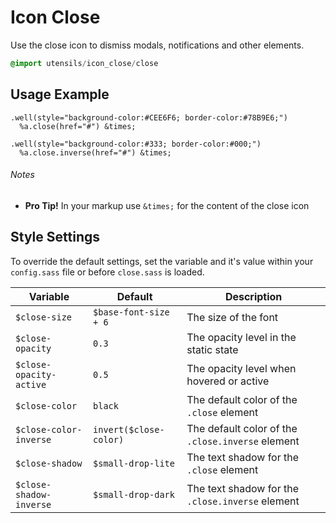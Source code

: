 
# Icon Close
Use the close icon to dismiss modals, notifications and other elements.

```sass
@import utensils/icon_close/close
```

## Usage Example

<!--~ markup/close.html.haml -->
```haml
.well(style="background-color:#CEE6F6; border-color:#78B9E6;")
  %a.close(href="#") &times;

.well(style="background-color:#333; border-color:#000;")
  %a.close.inverse(href="#") &times;
```
<!-- end -->

###### Notes
- **Pro Tip!** In your markup use `&times;` for the content of the close icon

## Style Settings
To override the default settings, set the variable and it's value
within your `config.sass` file or before `close.sass` is loaded.

Variable                | Default                | Description
----------------------- | ---------------------  | -------------------------------------------
`$close-size`           | `$base-font-size + 6`  | The size of the font
`$close-opacity`        | `0.3`                  | The opacity level in the static state
`$close-opacity-active` | `0.5`                  | The opacity level when hovered or active
`$close-color`          | `black`                | The default color of the `.close` element
`$close-color-inverse`  | `invert($close-color)` | The default color of the `.close.inverse` element
`$close-shadow`         | `$small-drop-lite`     | The text shadow for the `.close` element
`$close-shadow-inverse` | `$small-drop-dark`     | The text shadow for the `.close.inverse` element


